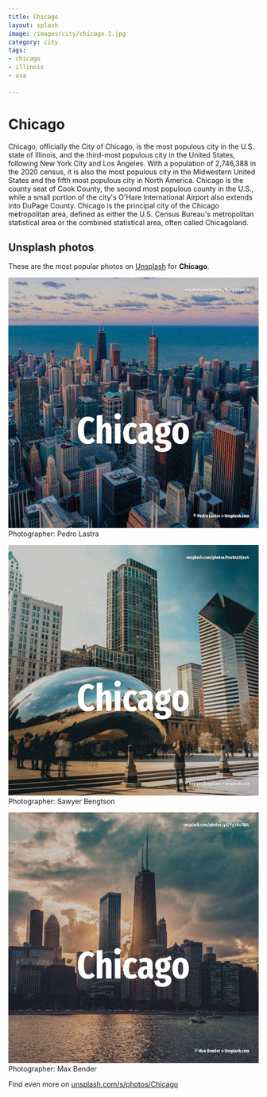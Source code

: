 ```yaml
---
title: Chicago
layout: splash
image: /images/city/chicago.1.jpg
category: city
tags:
- chicago
- illinois
- usa

---
```

# Chicago

Chicago, officially the City of Chicago, is the most populous city in the U.S.
state of Illinois, and the third-most populous city in the United States, following New York City 
and Los Angeles.
With a population of 2,746,388 in the 2020 census, it is also the most populous city in the 
Midwestern United States and the fifth most populous city in North America.
Chicago is the county seat of Cook County, the second most populous county in the U.S., while a 
small portion of the city's O'Hare International Airport also extends into DuPage County.
Chicago is the principal city of the Chicago metropolitan area, defined as either the U.S.
Census Bureau's metropolitan statistical area  or the combined statistical area, often called 
Chicagoland.

 
## Unsplash photos
These are the most popular photos on [Unsplash](https://unsplash.com) for **Chicago**.
 
![Chicago](/images/city/chicago.1.jpg)
Photographer:  Pedro Lastra
 
![Chicago](/images/city/chicago.2.jpg)
Photographer:  Sawyer Bengtson
 
![Chicago](/images/city/chicago.3.jpg)
Photographer:  Max Bender
 
Find even more on [unsplash.com/s/photos/Chicago](https://unsplash.com/s/photos/Chicago)
 
